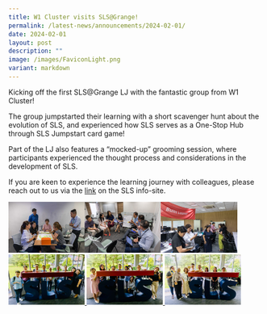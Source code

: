```yaml
---
title: W1 Cluster visits SLS@Grange!
permalink: /latest-news/announcements/2024-02-01/
date: 2024-02-01
layout: post
description: ""
image: /images/FaviconLight.png
variant: markdown
---
```

Kicking off the first SLS@Grange LJ with the fantastic group from W1 Cluster!

The group jumpstarted their learning with a short scavenger hunt about the evolution of SLS, and experienced how SLS serves as a One-Stop Hub through SLS Jumpstart card game!

Part of the LJ also features a “mocked-up” grooming session, where participants experienced the thought process and considerations in the development of SLS.

If you are keen to experience the learning journey with colleagues, please reach out to us via the <a target="_blank" href="/teachers/sls-events/visit-sls-grange/">link</a> on the SLS info-site.
	
<a href="/images/Resources/JENI4815NY.jpg" target="_blank"><img src="/images/Resources/JENI4815NY.jpg" alt="Visit SLS@Grange;" style="width: 30%; display: inline;"></a><a href="/images/Resources/JENI4808NY.jpg" target="_blank"><img src="/images/Resources/JENI4808NY.jpg" alt="Visit SLS@Grange" style="width: 30%; display: inline;"></a><a href="/images/Resources/JENI4794NY.jpg" target="_blank"><img src="/images/Resources/JENI4794NY.jpg" alt="Visit SLS@Grange" style="width: 30%; display: inline;"></a><a href="/images/Resources/f2690b.jpg" target="_blank"><img src="/images/Resources/f2690b.jpg" style="width: 30%; display: inline;"></a><a href="/images/Resources/fe5bfe.jpg" target="_blank">
<img src="/images/Resources/fe5bfe.jpg" style="width: 30%; display: inline;"></a><a href="/images/Resources/f68791.jpg" target="_blank">
<img src="/images/Resources/f68791.jpg" style="width: 30%; display: inline;"></a>
